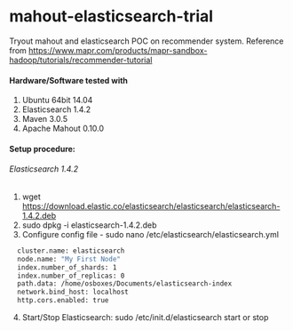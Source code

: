 # mahout-elasticsearch-trial
Tryout mahout and elasticsearch POC on recommender system. Reference from <a href="https://www.mapr.com/products/mapr-sandbox-hadoop/tutorials/recommender-tutorial">https://www.mapr.com/products/mapr-sandbox-hadoop/tutorials/recommender-tutorial</a>

#### Hardware/Software tested with
1. Ubuntu 64bit 14.04
2. Elasticsearch 1.4.2
3. Maven 3.0.5
4. Apache Mahout 0.10.0

#### Setup procedure:
###### Elasticsearch 1.4.2
  1. wget https://download.elastic.co/elasticsearch/elasticsearch/elasticsearch-1.4.2.deb
  2. sudo dpkg -i elasticsearch-1.4.2.deb
  3. Configure config file - sudo nano /etc/elasticsearch/elasticsearch.yml
  ```bash
    cluster.name: elasticsearch
    node.name: "My First Node"
    index.number_of_shards: 1
    index.number_of_replicas: 0
    path.data: /home/osboxes/Documents/elasticsearch-index
    network.bind_host: localhost
    http.cors.enabled: true
  ```
  4. Start/Stop Elasticsearch: sudo /etc/init.d/elasticsearch start or stop 

